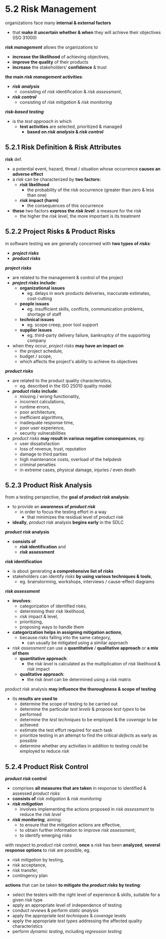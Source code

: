 # 5.2 Risk Management

organizations face many **internal & external factors**
* that **make it uncertain whether & when** they will achieve their objectives (ISO 31000)

***risk management*** allows the organizations to
  + **increase the likelihood** of achieving objectives,
  + **improve the quality** of their products
  + **increase** the stakeholders’ **confidence** & trust

**the main *risk management* activities**:
* ***risk analysis***
  + consisting of *risk* identification & *risk assessment*,
* ***risk control***
  + consisting of *risk mitigation* & *risk monitoring*

***risk-based testing***
* is the *test approach* in which
  + **test activities** are selected, prioritized & managed
    - **based on *risk analysis* & *risk control***

## 5.2.1 Risk Definition & Risk Attributes

**risk** def.
* a potential event, hazard, threat / situation whose occurrence **causes an adverse effect**
* a *risk* can be characterized by **two factors:**
  + ***risk* likelihood**
    - the probability of the *risk* occurrence (greater than zero & less than one)
  + ***risk* impact (harm)**
    - the consequences of this occurrence
* **these** two factors **express the *risk level***: a measure for the *risk*
  + the higher the *risk level*, the more important is its treatment

## 5.2.2 Project Risks & Product Risks

in software testing we are generally concerned with **two types of *risks***:
* ***project risks***
* ***product risks***

***project risks***
* are related to the management & control of the project
* ***project risks* include**:
  + **organizational issues**
    - eg. delays in work products deliveries, inaccurate estimates, cost-cutting
  + **people issues**
    - eg. insufficient skills, conflicts, communication problems, shortage of staff
  + **technical issues**
    - eg. scope creep, poor tool support
  + **supplier issues**
    - eg. third-party delivery failure, bankruptcy of the supporting company
* when they occur, *project risks* **may have an impact on**
  + the project schedule,
  + budget / scope,
  + which affects the project's ability to achieve its objectives

***product risks***
* are related to the product quality characteristics,
  + eg. described in the ISO 25010 quality model
* ***product risks* include**:
  + missing / wrong functionality,
  + incorrect calculations,
  + runtime errors,
  + poor architecture,
  + inefficient algorithms,
  + inadequate response time,
  + poor user experience,
  + security vulnerabilities
* *product risks* **may result in various negative consequences**, eg:
  + user dissatisfaction
  + loss of revenue, trust, reputation
  + damage to third parties
  + high maintenance costs, overload of the helpdesk
  + criminal penalties
  + in extreme cases, physical damage, injuries / even death

## 5.2.3 Product Risk Analysis

from a testing perspective, the **goal of *product risk* analysis**:
* to provide an **awareness of *product risk***
  + in order to focus the testing effort in a way
    - that minimizes the residual level of *product risk*
* **ideally**, *product risk* analysis **begins early** in the SDLC

***product risk* analysis**
* **consists of**
  + ***risk* identification** and
  + ***risk* assessment**

***risk* identification**
* is about generating **a comprehensive list of *risks***
* stakeholders can identify *risks* **by using various techniques & tools**,
  + eg. brainstorming, workshops, interviews / cause-effect diagrams

***risk assessment***
* **involves**:
  + categorization of identified *risks*,
  + determining their *risk* likelihood,
  + *risk* impact & level,
  + prioritizing,
  + proposing ways to handle them
* **categorization helps in assigning mitigation actions**,
  + because *risks* falling into the same category,
    - can usually be mitigated using a similar approach
* *risk assessment* can use a **quantitative** / **qualitative approach** or **a mix of them**
  + **quantitative approach**:
    - the *risk level* is calculated as the multiplication of *risk* likelihood & *risk* impact
  + **qualitative approach**:
    - the *risk level* can be determined using a *risk* matrix

*product risk* analysis **may influence the thoroughness & scope of testing**
* its **results are used to**
  + determine the scope of testing to be carried out
  + determine the particular *test levels* & propose *test types* to be performed
  + determine the *test techniques* to be employed & the *coverage* to be achieved
  + estimate the test effort required for each task
  + prioritize testing in an attempt to find the critical *defects* as early as possible
  + determine whether any activities in addition to testing could be employed to reduce *risk*

## 5.2.4 Product Risk Control

***product risk* control**
* comprises **all measures that are taken** in response to identified & assessed *product risks*
* **consists of** *risk mitigation* & *risk monitoring*
* ***risk mitigation***
  + involves implementing the actions proposed in *risk assessment* to reduce the *risk level*
* ***risk monitoring***, aiming:
  + to ensure that the mitigation actions are effective,
  + to obtain further information to improve *risk assessment*,
  + to identify emerging *risks*

with respect to *product risk* control, **once** a *risk* has been **analyzed**, **several response options** to *risk* are possible, eg.
* *risk mitigation* by testing,
* *risk* acceptance,
* *risk* transfer,
* contingency plan

**actions** that can be taken **to mitigate the *product risks* by testing**:
* select the testers with the right level of experience & skills, suitable for a given *risk* type
* apply an appropriate level of independence of testing
* conduct *reviews* & perform *static analysis*
* apply the appropriate *test techniques* & *coverage* levels
* apply the appropriate *test types* addressing the affected quality characteristics
* perform *dynamic testing*, including *regression testing*
